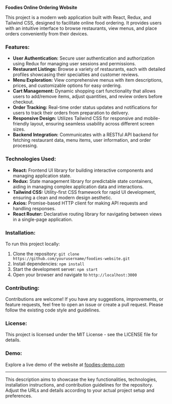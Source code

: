 
**Foodies Online Ordering Website**

This project is a modern web application built with React, Redux, and Tailwind CSS, designed to facilitate online food ordering. It provides users with an intuitive interface to browse restaurants, view menus, and place orders conveniently from their devices.

### Features:
- **User Authentication:** Secure user authentication and authorization using Redux for managing user sessions and permissions.
- **Restaurant Listings:** Browse a variety of restaurants, each with detailed profiles showcasing their specialties and customer reviews.
- **Menu Exploration:** View comprehensive menus with item descriptions, prices, and customizable options for easy ordering.
- **Cart Management:** Dynamic shopping cart functionality that allows users to add/remove items, adjust quantities, and review orders before checkout.
- **Order Tracking:** Real-time order status updates and notifications for users to track their orders from preparation to delivery.
- **Responsive Design:** Utilizes Tailwind CSS for responsive and mobile-friendly layout, ensuring seamless usability across different screen sizes.
- **Backend Integration:** Communicates with a RESTful API backend for fetching restaurant data, menu items, user information, and order processing.

### Technologies Used:
- **React:** Frontend UI library for building interactive components and managing application state.
- **Redux:** State management library for predictable state containers, aiding in managing complex application data and interactions.
- **Tailwind CSS:** Utility-first CSS framework for rapid UI development, ensuring a clean and modern design aesthetic.
- **Axios:** Promise-based HTTP client for making API requests and handling responses.
- **React Router:** Declarative routing library for navigating between views in a single-page application.

### Installation:
To run this project locally:
1. Clone the repository: `git clone https://github.com/yourusername/foodies-website.git`
2. Install dependencies: `npm install`
3. Start the development server: `npm start`
4. Open your browser and navigate to `http://localhost:3000`

### Contributing:
Contributions are welcome! If you have any suggestions, improvements, or feature requests, feel free to open an issue or create a pull request. Please follow the existing code style and guidelines.

### License:
This project is licensed under the MIT License - see the LICENSE file for details.

### Demo:
Explore a live demo of the website at [foodies-demo.com](http://www.foodies-demo.com)

---

This description aims to showcase the key functionalities, technologies, installation instructions, and contribution guidelines for the repository. Adjust the URLs and details according to your actual project setup and preferences.
